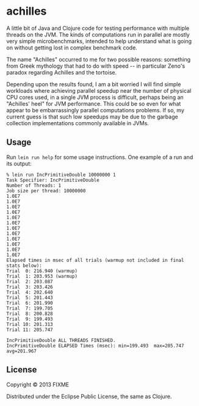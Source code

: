 # achilles

A little bit of Java and Clojure code for testing performance with
multiple threads on the JVM.  The kinds of computations run in
parallel are mostly very simple microbenchmarks, intended to help
understand what is going on without getting lost in complex benchmark
code.

The name "Achilles" occurred to me for two possible reasons: something
from Greek mythology that had to do with speed -- in particular Zeno's
paradox regarding Achilles and the tortoise.

Depending upon the results found, I am a bit worried I will find
simple workloads where achieving parallel speedup near the number of
physical CPU cores used, in a single JVM process is difficult, perhaps
being an "Achilles' heel" for JVM performance.  This could be so even
for what appear to be embarrassingly parallel computations problems.
If so, my current guess is that such low speedups may be due to the
garbage collection implementations commonly available in JVMs.


## Usage

Run `lein run help` for some usage instructions.  One example of a run
and its output:

    % lein run IncPrimitiveDouble 10000000 1
    Task Specifier: IncPrimitiveDouble
    Number of Threads: 1
    Job size per thread: 10000000
    1.0E7
    1.0E7
    1.0E7
    1.0E7
    1.0E7
    1.0E7
    1.0E7
    1.0E7
    1.0E7
    1.0E7
    1.0E7
    1.0E7
    Elapsed times in msec of all trials (warmup not included in final stats below):
    Trial  0: 216.940 (warmup)
    Trial  1: 203.953 (warmup)
    Trial  2: 203.087
    Trial  3: 203.426
    Trial  4: 202.640
    Trial  5: 201.443
    Trial  6: 201.990
    Trial  7: 199.705
    Trial  8: 200.828
    Trial  9: 199.493
    Trial 10: 201.313
    Trial 11: 205.747
    
    IncPrimitiveDouble ALL THREADS FINISHED.
    IncPrimitiveDouble ELAPSED Times (msec): min=199.493  max=205.747  avg=201.967

## License

Copyright © 2013 FIXME

Distributed under the Eclipse Public License, the same as Clojure.
